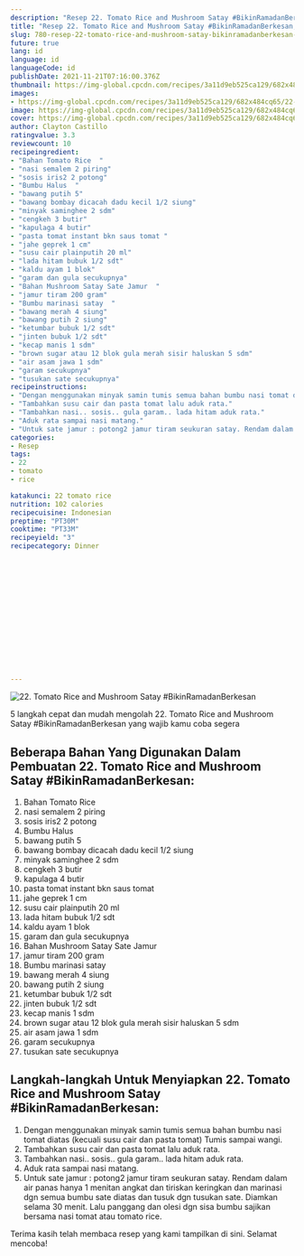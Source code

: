 ```yaml
---
description: "Resep 22. Tomato Rice and Mushroom Satay #BikinRamadanBerkesan, Menggugah Selera"
title: "Resep 22. Tomato Rice and Mushroom Satay #BikinRamadanBerkesan, Menggugah Selera"
slug: 780-resep-22-tomato-rice-and-mushroom-satay-bikinramadanberkesan-menggugah-selera
future: true
lang: id
language: id
languageCode: id
publishDate: 2021-11-21T07:16:00.376Z 
thumbnail: https://img-global.cpcdn.com/recipes/3a11d9eb525ca129/682x484cq65/22-tomato-rice-and-mushroom-satay-bikinramadanberkesan-foto-resep-utama.webp
images:
- https://img-global.cpcdn.com/recipes/3a11d9eb525ca129/682x484cq65/22-tomato-rice-and-mushroom-satay-bikinramadanberkesan-foto-resep-utama.webp
image: https://img-global.cpcdn.com/recipes/3a11d9eb525ca129/682x484cq65/22-tomato-rice-and-mushroom-satay-bikinramadanberkesan-foto-resep-utama.webp
cover: https://img-global.cpcdn.com/recipes/3a11d9eb525ca129/682x484cq65/22-tomato-rice-and-mushroom-satay-bikinramadanberkesan-foto-resep-utama.webp
author: Clayton Castillo
ratingvalue: 3.3
reviewcount: 10
recipeingredient:
- "Bahan Tomato Rice  "
- "nasi semalem 2 piring"
- "sosis iris2 2 potong"
- "Bumbu Halus  "
- "bawang putih 5"
- "bawang bombay dicacah dadu kecil 1/2 siung"
- "minyak saminghee 2 sdm"
- "cengkeh 3 butir"
- "kapulaga 4 butir"
- "pasta tomat instant bkn saus tomat "
- "jahe geprek 1 cm"
- "susu cair plainputih 20 ml"
- "lada hitam bubuk 1/2 sdt"
- "kaldu ayam 1 blok"
- "garam dan gula secukupnya"
- "Bahan Mushroom Satay Sate Jamur  "
- "jamur tiram 200 gram"
- "Bumbu marinasi satay  "
- "bawang merah 4 siung"
- "bawang putih 2 siung"
- "ketumbar bubuk 1/2 sdt"
- "jinten bubuk 1/2 sdt"
- "kecap manis 1 sdm"
- "brown sugar atau 12 blok gula merah sisir haluskan 5 sdm"
- "air asam jawa 1 sdm"
- "garam secukupnya"
- "tusukan sate secukupnya"
recipeinstructions:
- "Dengan menggunakan minyak samin tumis semua bahan bumbu nasi tomat diatas (kecuali susu cair dan pasta tomat) Tumis sampai wangi."
- "Tambahkan susu cair dan pasta tomat lalu aduk rata."
- "Tambahkan nasi.. sosis.. gula garam.. lada hitam aduk rata."
- "Aduk rata sampai nasi matang."
- "Untuk sate jamur : potong2 jamur tiram seukuran satay. Rendam dalam air panas hanya 1 menitan angkat dan tiriskan keringkan dan marinasi dgn semua bumbu sate diatas dan tusuk dgn tusukan sate. Diamkan selama 30 menit. Lalu panggang dan olesi dgn sisa bumbu sajikan bersama nasi tomat atau tomato rice."
categories:
- Resep
tags:
- 22
- tomato
- rice

katakunci: 22 tomato rice 
nutrition: 102 calories
recipecuisine: Indonesian
preptime: "PT30M"
cooktime: "PT33M"
recipeyield: "3"
recipecategory: Dinner


     
    
    
    
    
    
    
    
    
    
    
      
    
---
```



![22. Tomato Rice and Mushroom Satay #BikinRamadanBerkesan](https://img-global.cpcdn.com/recipes/3a11d9eb525ca129/682x484cq65/22-tomato-rice-and-mushroom-satay-bikinramadanberkesan-foto-resep-utama.webp)

5 langkah cepat dan mudah mengolah  22. Tomato Rice and Mushroom Satay #BikinRamadanBerkesan yang wajib kamu coba segera

<!--inarticleads1-->

## Beberapa Bahan Yang Digunakan Dalam Pembuatan 22. Tomato Rice and Mushroom Satay #BikinRamadanBerkesan:

1. Bahan Tomato Rice  
1. nasi semalem 2 piring
1. sosis iris2 2 potong
1. Bumbu Halus  
1. bawang putih 5
1. bawang bombay dicacah dadu kecil 1/2 siung
1. minyak saminghee 2 sdm
1. cengkeh 3 butir
1. kapulaga 4 butir
1. pasta tomat instant bkn saus tomat 
1. jahe geprek 1 cm
1. susu cair plainputih 20 ml
1. lada hitam bubuk 1/2 sdt
1. kaldu ayam 1 blok
1. garam dan gula secukupnya
1. Bahan Mushroom Satay Sate Jamur  
1. jamur tiram 200 gram
1. Bumbu marinasi satay  
1. bawang merah 4 siung
1. bawang putih 2 siung
1. ketumbar bubuk 1/2 sdt
1. jinten bubuk 1/2 sdt
1. kecap manis 1 sdm
1. brown sugar atau 12 blok gula merah sisir haluskan 5 sdm
1. air asam jawa 1 sdm
1. garam secukupnya
1. tusukan sate secukupnya



<!--inarticleads2-->

## Langkah-langkah Untuk Menyiapkan 22. Tomato Rice and Mushroom Satay #BikinRamadanBerkesan:

1. Dengan menggunakan minyak samin tumis semua bahan bumbu nasi tomat diatas (kecuali susu cair dan pasta tomat) Tumis sampai wangi.
1. Tambahkan susu cair dan pasta tomat lalu aduk rata.
1. Tambahkan nasi.. sosis.. gula garam.. lada hitam aduk rata.
1. Aduk rata sampai nasi matang.
1. Untuk sate jamur : potong2 jamur tiram seukuran satay. Rendam dalam air panas hanya 1 menitan angkat dan tiriskan keringkan dan marinasi dgn semua bumbu sate diatas dan tusuk dgn tusukan sate. Diamkan selama 30 menit. Lalu panggang dan olesi dgn sisa bumbu sajikan bersama nasi tomat atau tomato rice.




Terima kasih telah membaca resep yang kami tampilkan di sini. Selamat mencoba!
